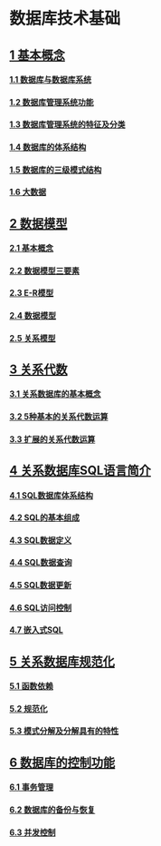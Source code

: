 # 数据库技术基础

## [1 基本概念]()
#### [1.1 数据库与数据库系统]()
#### [1.2 数据库管理系统功能]()
#### [1.3 数据库管理系统的特征及分类]()
#### [1.4 数据库的体系结构]()
#### [1.5 数据库的三级模式结构]()
#### [1.6 大数据]()

## [2 数据模型]()
#### [2.1 基本概念]()
#### [2.2 数据模型三要素]()
#### [2.3 E-R模型]()
#### [2.4 数据模型]()
#### [2.5 关系模型]()

## [3 关系代数]()
#### [3.1 关系数据库的基本概念]()
#### [3.2 5种基本的关系代数运算]()
#### [3.3 扩展的关系代数运算]()

## [4 关系数据库SQL语言简介]()
#### [4.1 SQL数据库体系结构]()
#### [4.2 SQL的基本组成]()
#### [4.3 SQL数据定义]()
#### [4.4 SQL数据查询]()
#### [4.5 SQL数据更新]()
#### [4.6 SQL访问控制]()
#### [4.7 嵌入式SQL]()

## [5 关系数据库规范化]()
#### [5.1 函数依赖]()
#### [5.2 规范化]()
#### [5.3 模式分解及分解具有的特性]()

## [6 数据库的控制功能]()
#### [6.1 事务管理]()
#### [6.2 数据库的备份与恢复]()
#### [6.3 并发控制]()
